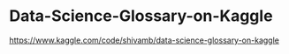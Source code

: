 # Data-Science-Glossary-on-Kaggle



https://www.kaggle.com/code/shivamb/data-science-glossary-on-kaggle
